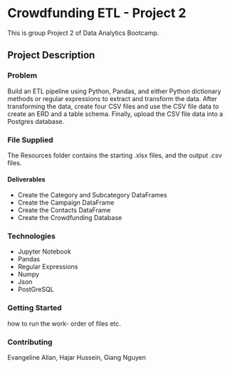 # Crowdfunding ETL - Project 2
This is group Project 2 of Data Analytics Bootcamp. 

## Project Description
### Problem
Build an ETL pipeline using Python, Pandas, and either Python dictionary methods or regular expressions to extract and transform the data. After transforming the data, create four CSV files and use the CSV file data to create an ERD and a table schema. Finally, upload the CSV file data into a Postgres database.

### File Supplied
The Resources folder contains the starting .xlsx files, and the output .csv files. 

#### Deliverables
- Create the Category and Subcategory DataFrames
- Create the Campaign DataFrame
- Create the Contacts DataFrame
- Create the Crowdfunding Database

### Technologies 

- Jupyter Notebook
- Pandas
- Regular Expressions
- Numpy
- Json
- PostGreSQL
  
### Getting Started
how to run the work- order of files etc.

### Contributing
Evangeline Allan, Hajar Hussein, Giang Nguyen
